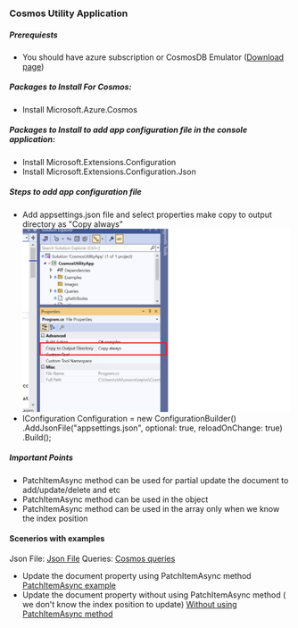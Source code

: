<h3>Cosmos Utility Application</h3>

<h5>Prerequiests</h5>
<ul>
 <li>You should have azure subscription or CosmosDB Emulator (<a href="https://learn.microsoft.com/en-us/azure/cosmos-db/local-emulator?tabs=ssl-netstd21">Download page</a>)</li>
</ul>
<h5> Packages to Install For Cosmos:</h5>
 <ul>
   <li>Install Microsoft.Azure.Cosmos </li>
 </ul>
 <h5> Packages to Install to add app configuration file in the console application:</h5>
  <ul>
   <li>Install Microsoft.Extensions.Configuration</li>
   <li>Install Microsoft.Extensions.Configuration.Json</li>
 </ul>

 <h5>Steps to add app configuration file</h5>
 <ul>
   <li>
    Add appsettings.json file and select properties make copy to output directory as "Copy always"
    <span><img src="https://github.com/RamadossE2313/CosmosUtilityApp/blob/master/Images/Image1.png"/></span>
   </li>
   <li>
     IConfiguration Configuration = new ConfigurationBuilder()
     .AddJsonFile("appsettings.json", optional: true, reloadOnChange: true)
     .Build();
   </li>
 </ul>

<h5> Important Points</h5>

<ul>
 <li> PatchItemAsync method can be used for partial update the document to add/update/delete and etc </li>
 <li> PatchItemAsync method can be used in the object</li>
 <li> PatchItemAsync method can be used in the array only when we know the index position</li>
</ul>

<h4>Scenerios with examples</h4>
Json File: <a href ="https://github.com/RamadossE2313/CosmosUtilityApp/blob/master/Examples/Example1.json">Json File</a>
Queries: <a href="https://github.com/RamadossE2313/CosmosUtilityApp/blob/master/Queries/Example1Query.txt"> Cosmos queries</a>
<ul>
 <li>
   Update the document property using PatchItemAsync method <a href ="https://github.com/RamadossE2313/CosmosUtilityApp/blob/master/Example1.cs">PatchItemAsync example</a>
 </li>
  <li>
   Update the document property without using PatchItemAsync method ( we don't know the index position to update) <a href ="https://github.com/RamadossE2313/CosmosUtilityApp/blob/master/Example1.cs">Without using PatchItemAsync method</a>
 </li>
</ul>
